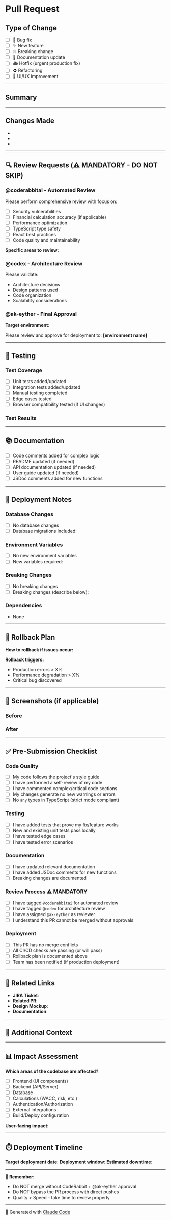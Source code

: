 # Pull Request

## Type of Change
<!-- Mark with 'x' -->
- [ ] 🐛 Bug fix
- [ ] ✨ New feature
- [ ] 💥 Breaking change
- [ ] 📝 Documentation update
- [ ] 🚑 Hotfix (urgent production fix)
- [ ] ♻️ Refactoring
- [ ] 🎨 UI/UX improvement

---

## Summary
<!-- Provide a brief summary of your changes -->



---

## Changes Made
<!-- List the specific changes -->
-
-
-

---

## 🔍 Review Requests (⚠️ MANDATORY - DO NOT SKIP)

### @coderabbitai - Automated Review
<!-- CodeRabbit will auto-review, but you can add specific focus areas -->

Please perform comprehensive review with focus on:
- [ ] Security vulnerabilities
- [ ] Financial calculation accuracy (if applicable)
- [ ] Performance optimization
- [ ] TypeScript type safety
- [ ] React best practices
- [ ] Code quality and maintainability

**Specific areas to review:**
<!-- Add any specific concerns or areas you want CodeRabbit to focus on -->



### @codex - Architecture Review

Please validate:
- Architecture decisions
- Design patterns used
- Code organization
- Scalability considerations

### @ak-eyther - Final Approval

**Target environment**: <!-- develop / qa / uat / prod -->

Please review and approve for deployment to: **[environment name]**

---

## 🧪 Testing

### Test Coverage
- [ ] Unit tests added/updated
- [ ] Integration tests added/updated
- [ ] Manual testing completed
- [ ] Edge cases tested
- [ ] Browser compatibility tested (if UI changes)

### Test Results
<!-- Paste test results or describe manual testing -->



---

## 📚 Documentation

- [ ] Code comments added for complex logic
- [ ] README updated (if needed)
- [ ] API documentation updated (if needed)
- [ ] User guide updated (if needed)
- [ ] JSDoc comments added for new functions

---

## 🚀 Deployment Notes

### Database Changes
- [ ] No database changes
- [ ] Database migrations included: <!-- describe -->

### Environment Variables
- [ ] No new environment variables
- [ ] New variables required: <!-- list them -->

### Breaking Changes
- [ ] No breaking changes
- [ ] Breaking changes (describe below):

<!-- If breaking changes, describe them and the migration path -->



### Dependencies
<!-- List any new dependencies added -->
- None
<!-- or -->
<!-- - package-name@version: reason -->

---

## 🔄 Rollback Plan

**How to rollback if issues occur:**

<!-- Example: -->
<!--
```bash
git revert HEAD
git push origin prod
```
-->



**Rollback triggers:**
<!-- When should this be rolled back? -->
- Production errors > X%
- Performance degradation > X%
- Critical bug discovered
<!-- Add specific triggers -->

---

## 📸 Screenshots (if applicable)

### Before
<!-- Add screenshot or remove this section -->


### After
<!-- Add screenshot or remove this section -->


---

## ✅ Pre-Submission Checklist

<!-- Mark ALL items with 'x' before submitting -->

### Code Quality
- [ ] My code follows the project's style guide
- [ ] I have performed a self-review of my code
- [ ] I have commented complex/critical code sections
- [ ] My changes generate no new warnings or errors
- [ ] No `any` types in TypeScript (strict mode compliant)

### Testing
- [ ] I have added tests that prove my fix/feature works
- [ ] New and existing unit tests pass locally
- [ ] I have tested edge cases
- [ ] I have tested error scenarios

### Documentation
- [ ] I have updated relevant documentation
- [ ] I have added JSDoc comments for new functions
- [ ] Breaking changes are documented

### Review Process ⚠️ MANDATORY
- [ ] I have tagged `@coderabbitai` for automated review
- [ ] I have tagged `@codex` for architecture review
- [ ] I have assigned `@ak-eyther` as reviewer
- [ ] I understand this PR cannot be merged without approvals

### Deployment
- [ ] This PR has no merge conflicts
- [ ] All CI/CD checks are passing (or will pass)
- [ ] Rollback plan is documented above
- [ ] Team has been notified (if production deployment)

---

## 🔗 Related Links

<!-- Link to related issues, tickets, documentation -->

- **JIRA Ticket**: <!-- FINARIF-XXX -->
- **Related PR**: <!-- #XX -->
- **Design Mockup**: <!-- Figma/Design link -->
- **Documentation**: <!-- Link to docs -->

---

## 💬 Additional Context

<!-- Add any other context about the PR here -->



---

## 📊 Impact Assessment

**Which areas of the codebase are affected?**
<!-- Check all that apply -->
- [ ] Frontend (UI components)
- [ ] Backend (API/Server)
- [ ] Database
- [ ] Calculations (WACC, risk, etc.)
- [ ] Authentication/Authorization
- [ ] External integrations
- [ ] Build/Deploy configuration

**User-facing impact:**
<!-- Describe how this affects end users -->



---

## ⏱️ Deployment Timeline

**Target deployment date**: <!-- YYYY-MM-DD -->
**Deployment window**: <!-- e.g., 2:00 PM - 4:00 PM EST -->
**Estimated downtime**: <!-- None / X minutes -->

---

**🤖 Remember:**
- Do NOT merge without CodeRabbit + @ak-eyther approval
- Do NOT bypass the PR process with direct pushes
- Quality > Speed - take time to review properly

---

🤖 Generated with [Claude Code](https://claude.com/claude-code)
